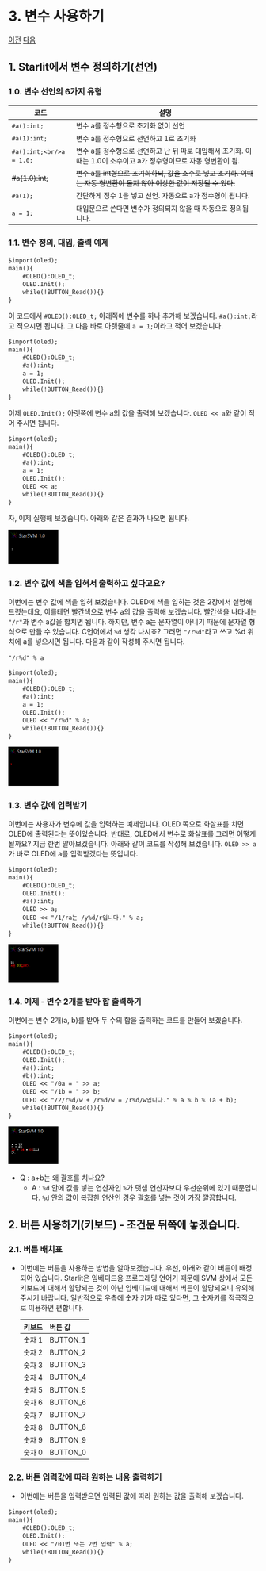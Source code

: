 # 3. 변수 사용하기

[이전](https://github.com/PJungKim/Starlit3/blob/main/docs/002_Color_Size.md) [다음](https://github.com/PJungKim/Starlit3/blob/main/docs%2F004_condition.md)

## 1. Starlit에서 변수 정의하기(선언)

### 1.0. 변수 선언의 6가지 유형

|코드|설명|
|---|---|
|`#a():int;`|변수 a를 정수형으로 초기화 없이 선언|
|`#a(1):int;`|변수 a를 정수형으로 선언하고 1로 초기화|
|`#a():int;<br/>a = 1.0;`|변수 a를 정수형으로 선언하고 난 뒤 따로 대입해서 초기화. 이때는 1.0이 소수이고 a가 정수형이므로 자동 형변환이 됨.|
|~~#a(1.0):int;~~|~~변수 a를 int형으로 초기화하되, 값을 소수로 넣고 초기화. 이때는 자동 형변환이 돌지 않아 이상한 값이 저장될 수 있다.~~|
|`#a(1);`|간단하게 정수 1을 넣고 선언. 자동으로 a가 정수형이 됩니다.|
|`a = 1;`|대입문으로 쓴다면 변수가 정의되지 않을 때 자동으로 정의됩니다.|


### 1.1. 변수 정의, 대입, 출력 예제

```
$import(oled);
main(){
    #OLED():OLED_t;
    OLED.Init();
    while(!BUTTON_Read()){}
}
```

이 코드에서 `#OLED():OLED_t;` 아래쪽에 변수를 하나 추가해 보겠습니다. `#a():int;`라고 적으시면 됩니다. 그 다음 바로 아랫줄에 `a = 1;`이라고 적어 보겠습니다.

```
$import(oled);
main(){
    #OLED():OLED_t;
    #a():int;
    a = 1;
    OLED.Init();
    while(!BUTTON_Read()){}
}
```

이제 `OLED.Init();` 아랫쪽에 변수 a의 값을 출력해 보겠습니다. `OLED << a`와 같이 적어 주시면 됩니다.

```
$import(oled);
main(){
    #OLED():OLED_t;
    #a():int;
    a = 1;
    OLED.Init();
    OLED << a;
    while(!BUTTON_Read()){}
}
```

자, 이제 실행해 보겠습니다. 아래와 같은 결과가 나오면 됩니다.

  <img src = "..\res\EXAMPLE\Variable\Var1.png" width="20%" height="20%">

### 1.2. 변수 값에 색을 입혀서 출력하고 싶다고요?

이번에는 변수 값에 색을 입혀 보겠습니다. OLED에 색을 입히는 것은 2장에서 설명해 드렸는데요, 이를테면 빨간색으로 변수 a의 값을 출력해 보겠습니다. 빨간색을 나타내는 `"/r"`과 변수 a값을 합치면 됩니다. 하지만, 변수 a는 문자열이 아니기 때문에 문자열 형식으로 만들 수 있습니다. C언어에서 `%d` 생각 나시죠? 그러면 `"/r%d"`라고 쓰고 %d 위치에 a를 넣으시면 됩니다. 다음과 같이 작성해 주시면 됩니다.

`"/r%d" % a`

```
$import(oled);
main(){
    #OLED():OLED_t;
    #a():int;
    a = 1;
    OLED.Init();
    OLED << "/r%d" % a;
    while(!BUTTON_Read()){}
}
```

  <img src = "..\res\EXAMPLE\Variable\Var1R.png" width="20%" height="20%">
  
### 1.3. 변수 값에 입력받기

이번에는 사용자가 변수에 값을 입력하는 예제입니다. OLED 쪽으로 화살표를 치면 OLED에 출력된다는 뜻이었습니다. 반대로, OLED에서 변수로 화살표를 그리면 어떻게 될까요? 지금 한번 알아보겠습니다. 아래와 같이 코드를 작성해 보겠습니다. `OLED >> a`가 바로 OLED에 a를 입력받겠다는 뜻입니다.

```
$import(oled);
main(){
    #OLED():OLED_t;
    OLED.Init();
    #a():int;
    OLED >> a;
    OLED << "/1/ra는 /y%d/r입니다." % a;
    while(!BUTTON_Read()){}
}
```

  <img src = "..\res\EXAMPLE\Variable\VAR1I.png" width="20%" height="20%">

### 1.4. 예제 - 변수 2개를 받아 합 출력하기

이번에는 변수 2개(a, b)를 받아 두 수의 합을 출력하는 코드를 만들어 보겠습니다.
```
$import(oled);
main(){
    #OLED():OLED_t;
    OLED.Init();
    #a():int;
    #b():int;
    OLED << "/0a = " >> a;
    OLED << "/1b = " >> b;
    OLED << "/2/r%d/w + /r%d/w = /r%d/w입니다." % a % b % (a + b);
    while(!BUTTON_Read()){}
}
```

  <img src = "..\res\EXAMPLE\Variable\Var2P.png" width="20%" height="20%">

- Q : a+b는 왜 괄호를 치나요?
  - A : `%d` 안에 값을 넣는 연산자인 `%`가 덧셈 연산자보다 우선순위에 있기 때문입니다. `%d` 안의 값이 복잡한 연산인 경우 괄호를 넣는 것이 가장 깔끔합니다.

## 2. 버튼 사용하기(키보드) - 조건문 뒤쪽에 놓겠습니다.

### 2.1. 버튼 배치표

- 이번에는 버튼을 사용하는 방법을 알아보겠습니다. 우선, 아래와 같이 버튼이 배정되어 있습니다. Starlit은 임베디드용 프로그래밍 언어기 때문에 SVM 상에서 모든 키보드에 대해서 할당되는 것이 아닌 임베디드에 대해서 버튼이 할당되오니 유의해 주시기 바랍니다. 일반적으로 우측에 숫자 키가 따로 있다면, 그 숫자키를 적극적으로 이용하면 편합니다.

  |키보드|버튼 값|
  |------|-------|
  |숫자 1|BUTTON_1|
  |숫자 2|BUTTON_2|
  |숫자 3|BUTTON_3|
  |숫자 4|BUTTON_4|
  |숫자 5|BUTTON_5|
  |숫자 6|BUTTON_6|
  |숫자 7|BUTTON_7|
  |숫자 8|BUTTON_8|
  |숫자 9|BUTTON_9|
  |숫자 0|BUTTON_0|

### 2.2. 버튼 입력값에 따라 원하는 내용 출력하기

- 이번에는 버튼을 입력받으면 입력된 값에 따라 원하는 값을 출력해 보겠습니다.

```
$import(oled);
main(){
    #OLED():OLED_t;
    OLED.Init();
    OLED << "/01번 또는 2번 입력" % a;
    while(!BUTTON_Read()){}
}
```


  
